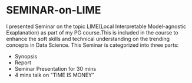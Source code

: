 # SEMINAR-on-LIME

I presented Seminar on the topic LIME(Local Interpretable Model-agnostic Exaplanation) as part of my PG course.This is included in the course to enhance the soft skills and technical understanding on the trending concepts in Data Science. This Seminar is categorized into three parts:

* Synopsis
* Report
* Seminar Presentation for 30 mins
* 4 mins talk on "TIME IS MONEY"
